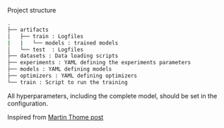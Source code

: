 Project structure

```bash
.
├── artifacts
│   ├── train : Logfiles
|   |   └── models : trained models
│   └── test  : Logfiles
├── datasets : Data loading scripts
├── experiments : YAML defining the experiments parameters
├── models : YAML defining models
├── optimizers : YAML defining optimizers
└── train : Script to run the training
```

All hyperparameters, including the complete model, should be set in the configuration.

Inspired from [Martin Thome post](https://martin-thoma.com/ml-best-practice/)
